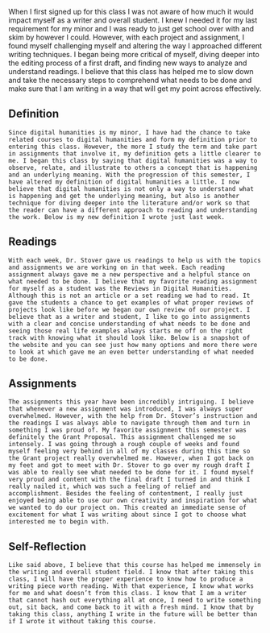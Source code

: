   When I first signed up for this class I was not aware of how much it would impact myself as a writer and overall student. I knew I needed it for my last requirement for my minor and I was ready to just get school over with and skim by however I could. However, with each project and assignment, I found myself challenging myself and altering the way I approached different writing techniques. I began being more critical of myself, diving deeper into the editing process of a first draft, and finding new ways to analyze and understand readings. I believe that this class has helped me to slow down and take the necessary steps to comprehend what needs to be done and make sure that I am writing in a way that will get my point across effectively. 

## Definition

	Since digital humanities is my minor, I have had the chance to take related courses to digital humanities and form my definition prior to entering this class. However, the more I study the term and take part in assignments that involve it, my definition gets a little clearer to me. I began this class by saying that digital humanities was a way to observe, relate, and illustrate to others a concept that is happening and an underlying meaning. With the progression of this semester, I have altered my definition of digital humanities a little. I now believe that digital humanities is not only a way to understand what is happening and get the underlying meaning, but also is another technique for diving deeper into the literature and/or work so that the reader can have a different approach to reading and understanding the work. Below is my new definition I wrote just last week. 

## Readings

	With each week, Dr. Stover gave us readings to help us with the topics and assignments we are working on in that week. Each reading assignment always gave me a new perspective and a helpful stance on what needed to be done. I believe that my favorite reading assignment for myself as a student was the Reviews in Digital Humanities. Although this is not an article or a set reading we had to read. It gave the students a chance to get examples of what proper reviews of projects look like before we began our own review of our project. I believe that as a writer and student, I like to go into assignments with a clear and concise understanding of what needs to be done and seeing those real life examples always starts me off on the right track with knowing what it should look like. Below is a snapshot of the website and you can see just how many options and more there were to look at which gave me an even better understanding of what needed to be done. 

## Assignments

	The assignments this year have been incredibly intriguing. I believe that whenever a new assignment was introduced, I was always super overwhelmed. However, with the help from Dr. Stover’s instruction and the readings I was always able to navigate through them and turn in something I was proud of. My favorite assignment this semester was definitely the Grant Proposal. This assignment challenged me so intensely. I was going through a rough couple of weeks and found myself feeling very behind in all of my classes during this time so the Grant project really overwhelmed me. However, when I got back on my feet and got to meet with Dr. Stover to go over my rough draft I was able to really see what needed to be done for it. I found myself very proud and content with the final draft I turned in and think I really nailed it, which was such a feeling of relief and accomplishment. Besides the feeling of contentment, I really just enjoyed being able to use our own creativity and inspiration for what we wanted to do our project on. This created an immediate sense of excitement for what I was writing about since I got to choose what interested me to begin with. 

## Self-Reflection

	Like said above, I believe that this course has helped me immensely in the writing and overall student field. I know that after taking this class, I will have the proper experience to know how to produce a writing piece worth reading. With that experience, I know what works for me and what doesn’t from this class. I know that I am a writer that cannot hash out everything all at once, I need to write something out, sit back, and come back to it with a fresh mind. I know that by taking this class, anything I write in the future will be better than if I wrote it without taking this course. 

